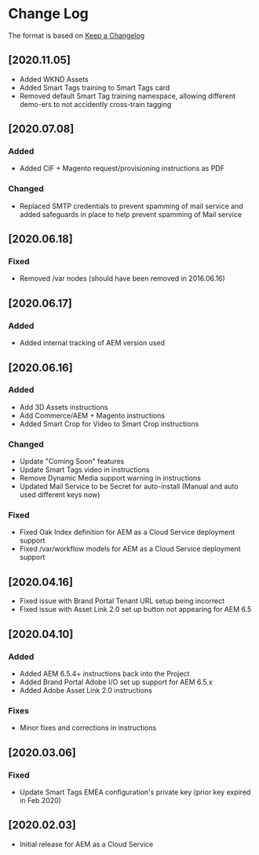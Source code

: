 # Change Log

The format is based on [Keep a Changelog](http://keepachangelog.com)

## [2020.11.05]

+ Added WKND Assets
+ Added Smart Tags training to Smart Tags card
+ Removed default Smart Tag training namespace, allowing different demo-ers to not accidently cross-train tagging

## [2020.07.08]

### Added

+ Added CIF + Magento request/provisioning instructions as PDF

### Changed

+ Replaced SMTP credentials to prevent spamming of mail service and added safeguards in place to help prevent spamming of Mail service

## [2020.06.18]

### Fixed

+ Removed /var nodes (should have been removed in 2016.06.16)


## [2020.06.17]

### Added

+ Added internal tracking of AEM version used

## [2020.06.16]

### Added

+ Add 3D Assets instructions
+ Add Commerce/AEM + Magento instructions 
+ Added Smart Crop for Video to Smart Crop instructions

### Changed

+ Update "Coming Soon" features 
+ Update Smart Tags video in instructions
+ Remove Dynamic Media support warning in instructions
+ Updated Mail Service to be Secret for auto-install (Manual and auto used different keys now)

### Fixed

+ Fixed Oak Index definition for AEM as a Cloud Service deployment support
+ Fixed /var/workflow models for AEM as a Cloud Service deployment support

## [2020.04.16]

- Fixed issue with Brand Portal Tenant URL setup being incorrect
- Fixed issue with Asset Link 2.0 set up button not appearing for AEM 6.5

## [2020.04.10]

### Added
- Added AEM 6.5.4+ instructions back into the Project
- Added Brand Portal Adobe I/O set up support for AEM 6.5.x
- Added Adobe Asset Link 2.0 instructions

### Fixes
- Minor fixes and corrections in instructions

## [2020.03.06]

### Fixed
- Update Smart Tags EMEA configuration's private key (prior key expired in Feb 2020)

## [2020.02.03]

- Initial release for AEM as a Cloud Service
